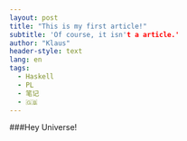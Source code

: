 ```yaml
---
layout: post
title: "This is my first article!"
subtitle: 'Of course, it isn't a article.'
author: "Klaus"
header-style: text
lang: en
tags:
  - Haskell
  - PL
  - 笔记
  - 🇬🇧
---
```


###Hey
Universe!








